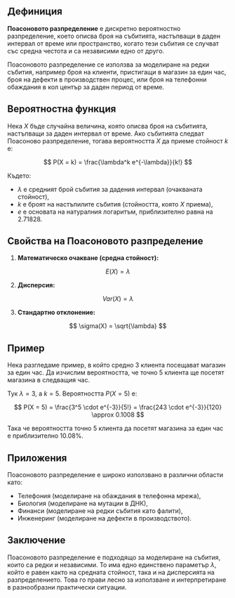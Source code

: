## Дефиниция

**Поасоновото разпределение** е дискретно вероятностно разпределение, което описва броя на събитията, настъпващи в даден интервал от време или пространство, когато тези събития се случват със средна честота и са независими едно от друго.

Поасоновото разпределение се използва за моделиране на редки събития, например броя на клиенти, пристигащи в магазин за един час, броя на дефекти в производствен процес, или броя на телефонни обаждания в кол център за даден период от време.

## Вероятностна функция

Нека $X$ бъде случайна величина, която описва броя на събитията, настъпващи за даден интервал от време. Ако събитията следват Поасоново разпределение, тогава вероятността $X$ да приеме стойност $k$ е:

$$
P(X = k) = \frac{\lambda^k e^{-\lambda}}{k!}
$$

Където:
- $\lambda$ е средният брой събития за дадения интервал (очакваната стойност),
- $k$ е броят на настъпилите събития (стойността, която $X$ приема),
- $e$ е основата на натуралния логаритъм, приблизително равна на 2.71828.

## Свойства на Поасоновото разпределение

1. **Математическо очакване (средна стойност):**

$$
E(X) = \lambda
$$

2. **Дисперсия:**

$$
Var(X) = \lambda
$$

3. **Стандартно отклонение:**

$$
\sigma(X) = \sqrt{\lambda}
$$

## Пример

Нека разгледаме пример, в който средно 3 клиента посещават магазин за един час. Да изчислим вероятността, че точно 5 клиента ще посетят магазина в следващия час.

Тук $\lambda = 3$, а $k = 5$. Вероятността $P(X = 5)$ е:

$$
P(X = 5) = \frac{3^5 \cdot e^{-3}}{5!} = \frac{243 \cdot e^{-3}}{120} \approx 0.1008
$$

Така че вероятността точно 5 клиента да посетят магазина за един час е приблизително 10.08%.

## Приложения

Поасоновото разпределение е широко използвано в различни области като:
- Телефония (моделиране на обаждания в телефонна мрежа),
- Биология (моделиране на мутации в ДНК),
- Финанси (моделиране на редки събития като фалити),
- Инженеринг (моделиране на дефекти в производството).

## Заключение

Поасоновото разпределение е подходящо за моделиране на събития, които са редки и независими. То има едно единствено параметър $\lambda$, който е равен както на средната стойност, така и на дисперсията на разпределението. Това го прави лесно за използване и интерпретиране в разнообразни практически ситуации.
